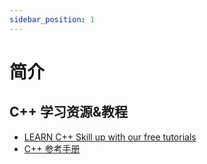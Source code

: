 ```yaml
---
sidebar_position: 1
---
```

# 简介

## C++ 学习资源&教程

- [LEARN C++ Skill up with our free tutorials](https://www.learncpp.com/)
- [C++ 参考手册](https://zh.cppreference.com/w/%E9%A6%96%E9%A1%B5)